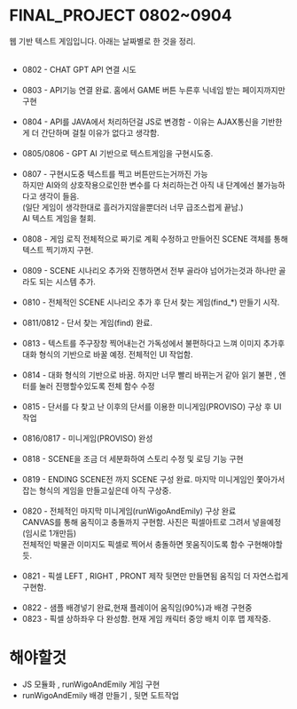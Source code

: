 # FINAL_PROJECT 0802~0904
  웹 기반 텍스트 게임입니다. 아래는 날짜별로 한 것을 정리.<br><br>
  <ul>
  <li>0802 - CHAT GPT API 연결 시도</li><br>

  <li>0803 - API기능 연결 완료. 홈에서 GAME 버튼 누른후 닉네임 받는 페이지까지만 구현</li><br>
  
  <li>0804 - API를 JAVA에서 처리하던걸 JS로 변경함 - 이유는 AJAX통신을 기반한게 더 간단하며 걸칠 이유가 없다고 생각함.</li><br>

  <li>0805/0806 - GPT AI 기반으로 텍스트게임을 구현시도중.</li><br>

  <li> 0807 - 구현시도중 텍스트를 찍고 버튼만드는거까진 가능 <br>
               하지만 AI와의 상호작용으로인한 변수를 다 처리하는건 아직 내 단계에선 불가능하다고 생각이 들음.<br>
               (일단 게임이 생각한대로 흘러가지않을뿐더러 너무 급조스럽게 끝남.)<br>
               AI 텍스트 게임을 철회.
  </li><br>
  
  <li>0808 - 게임 로직 전체적으로 짜기로 계획 수정하고 만들어진 SCENE 객체를 통해 텍스트 찍기까지 구현.</li><br>
 
  <li>0809 - SCENE 시나리오 추가와 진행하면서 전부 골라야 넘어가는것과 하나만 골라도 되는 시스템 추가.</li><br>
 
  <li>0810 - 전체적인 SCENE 시나리오 추가 후 단서 찾는 게임(find_*) 만들기 시작.</li><br>
  
  <li>0811/0812 - 단서 찾는 게임(find) 완료.</li><br>
  
  <li>0813 - 텍스트를 주구장창 찍어내는건 가독성에서 불편하다고 느껴 이미지 추가후 대화 형식의 기반으로 바꿀 예정. 전체적인 UI 작업함.</li><br>
  
  <li>0814 - 대화 형식의 기반으로 바꿈. 하지만 너무 빨리 바뀌는거 같아 읽기 불편 , 엔터를 눌러 진행할수있도록 전체 함수 수정</li><br>
  
  <li>0815 - 단서를 다 찾고 난 이후의 단서를 이용한 미니게임(PROVISO) 구상 후 UI 작업</li><br>
  
  <li>0816/0817 - 미니게임(PROVISO) 완성</li><br>
  
  <li>0818 - SCENE을 조금 더 세분화하여 스토리 수정 및 로딩 기능 구현</li><br>
  
  <li>0819 - ENDING SCENE전 까지 SCENE 구성 완료. 마지막 미니게임인 쫓아가서 잡는 형식의 게임을 만들고싶은데 아직 구상중.</li><br>

  <li>0820 - 전체적인 마지막 미니게임(runWigoAndEmily) 구상 완료<br>
         CANVAS를 통해 움직이고 충돌까지 구현함. 사진은 픽셀아트로 그려서 넣을예정(임시로 1개만듬) <br>
         전체적인 박물관 이미지도 픽셀로 찍어서 충돌하면 못움직이도록 함수 구현해야할듯.<br>
  </li><br>
  
  <li>0821 - 픽셀 LEFT , RIGHT , PRONT 제작 뒷면만 만들면됨 움직임 더 자연스럽게 구현함.</li><br>

  <li>0822 - 샘플 배경넣기 완료,현재 플레이어 움직임(90%)과 배경 구현중</li>

  <li>0823 - 픽셀 상하좌우 다 완성함. 현재 게임 캐릭터 중앙 배치 이후 맵 제작중.</li>
  </ul>
 
 # 해야할것
 - JS 모듈화 , runWigoAndEmily 게임 구현 <br>
 - runWigoAndEmily 배경 만들기 , 뒷면 도트작업
